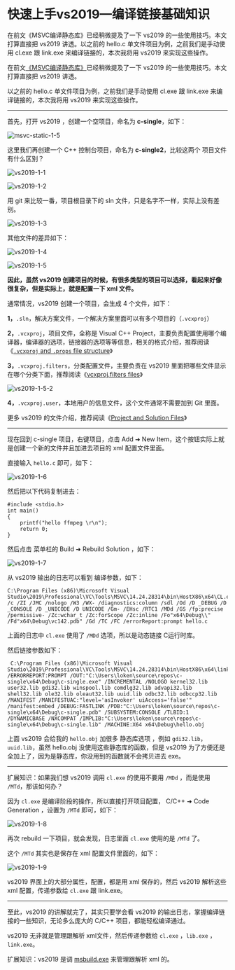 # 快速上手vs2019—编译链接基础知识

<div id="meta-description---">在前文《MSVC编译静态库》已经稍微提及了一下 vs2019 的一些使用技巧。本文打算直接把 vs2019 讲透。以之前的 hello.c 单文件项目为例，之前我们是手动使用 cl.exe 跟 link.exe 来编译链接的，本次我将用 vs2019 来实现这些操作。</div>

在前文[《MSVC编译静态库》](https://ffmpeg.xianwaizhiyin.net/base-compile/msvc-static.html)已经稍微提及了一下 vs2019 的一些使用技巧。本文打算直接把 vs2019 讲透。

以之前的 hello.c 单文件项目为例，之前我们是手动使用 cl.exe 跟 link.exe 来编译链接的，本次我将用 vs2019 来实现这些操作。



------

首先，打开 vs2019 ，创建一个空项目，命名为 **c-single**，如下：

![msvc-static-1-5](msvc-static\msvc-static-1-5.png)

这里我们再创建一个 C++ 控制台项目，命名为 **c-single2**，比较这两个 项目文件有什么区别？

![vs2019-1-1](vs2019\vs2019-1-1.png)

![vs2019-1-2](vs2019\vs2019-1-2.png)

用 git 来比较一番，项目根目录下的 sln 文件，只是名字不一样，实际上没有差别。

![vs2019-1-3](vs2019\vs2019-1-3.png)

其他文件的差异如下：

![vs2019-1-4](vs2019\vs2019-1-4.png)

![vs2019-1-5](vs2019\vs2019-1-5.png)

**因此，虽然 vs2019 创建项目的时候，有很多类型的项目可以选择，看起来好像很复杂，但是实际上，就是配置一下 xml 文件。**

通常情况，vs2019 创建一个项目，会生成 4 个文件，如下：

**1，**`.sln`，解决方案文件，一个解决方案里面可以有多个项目的（`.vcxproj`）

**2，**`.vcxproj`，项目文件，全称是 Visual C++ Project，主要负责配置使用哪个编译器，编译器的选项，链接器的选项等等信息，相关的格式介绍，推荐阅读《[`.vcxproj` and `.props` file structure](https://learn.microsoft.com/en-us/cpp/build/reference/vcxproj-file-structure?view=msvc-160)》

**3，**`.vcxproj.filters`，分类配置文件，主要负责在 vs2019 里面把哪些文件显示在哪个分类下面，推荐阅读《[vcxproj.filters files](https://learn.microsoft.com/en-us/cpp/build/reference/vcxproj-filters-files?view=msvc-160)》

![vs2019-1-5-2](vs2019\vs2019-1-5-2.png)

**4，**`.vcxproj.user`，本地用户的信息文件，这个文件通常不需要加到 Git 里面。

更多 vs2019 的文件介绍，推荐阅读《[Project and Solution Files](https://learn.microsoft.com/en-us/cpp/build/reference/project-and-solution-files?view=msvc-160)》

------

现在回到 c-single 项目，右键项目，点击 Add ➜ New Item，这个按钮实际上就是创建一个新的文件并且加进去项目的 xml 配置文件里面。

直接输入 `hello.c` 即可，如下：

![vs2019-1-6](vs2019\vs2019-1-6.png)

然后把以下代码复制进去：

```
#include <stdio.h>
int main()
{
    printf("hello ffmpeg \r\n");
    return 0;
}
```

然后点击 菜单栏的 Build ➜ Rebuild Solution ，如下：

![vs2019-1-7](vs2019\vs2019-1-7.png)

从 vs2019 输出的日志可以看到 编译参数，如下：

```
C:\Program Files (x86)\Microsoft Visual Studio\2019\Professional\VC\Tools\MSVC\14.24.28314\bin\HostX86\x64\CL.exe /c /ZI /JMC /nologo /W3 /WX- /diagnostics:column /sdl /Od /D _DEBUG /D _CONSOLE /D _UNICODE /D UNICODE /Gm- /EHsc /RTC1 /MDd /GS /fp:precise /permissive- /Zc:wchar_t /Zc:forScope /Zc:inline /Fo"x64\Debug\\" /Fd"x64\Debug\vc142.pdb" /Gd /TC /FC /errorReport:prompt hello.c
```

上面的日志中 `cl.exe` 使用了 `/MDd` 选项，所以是动态链接 C运行时库。

然后链接参数如下：

```
 C:\Program Files (x86)\Microsoft Visual Studio\2019\Professional\VC\Tools\MSVC\14.24.28314\bin\HostX86\x64\link.exe /ERRORREPORT:PROMPT /OUT:"C:\Users\loken\source\repos\c-single\x64\Debug\c-single.exe" /INCREMENTAL /NOLOGO kernel32.lib user32.lib gdi32.lib winspool.lib comdlg32.lib advapi32.lib shell32.lib ole32.lib oleaut32.lib uuid.lib odbc32.lib odbccp32.lib /MANIFEST /MANIFESTUAC:"level='asInvoker' uiAccess='false'" /manifest:embed /DEBUG:FASTLINK /PDB:"C:\Users\loken\source\repos\c-single\x64\Debug\c-single.pdb" /SUBSYSTEM:CONSOLE /TLBID:1 /DYNAMICBASE /NXCOMPAT /IMPLIB:"C:\Users\loken\source\repos\c-single\x64\Debug\c-single.lib" /MACHINE:X64 x64\Debug\hello.obj
```

上面 vs2019 会给我的 `hello.obj` 加很多 静态库选项 ，例如 `gdi32.lib`，`uuid.lib`，虽然 hello.obj  没使用这些静态库的函数，但是 vs2019 为了方便还是全加上了，因为是静态库，你没用到的函数就不会拷贝进去 exe。

------

扩展知识：如果我们想 vs2019 调用 `cl.exe` 的使用不要用 `/MDd` ，而是使用 `/MTd`，那该如何办？

因为 `cl.exe` 是编译阶段的操作，所以直接打开项目配置， C/C++ ➜ Code Generation ，设置为 `/MTd` 即可，如下：

![vs2019-1-8](vs2019\vs2019-1-8.png)

再次 rebuild 一下项目，就会发现，日志里面 `cl.exe` 使用的是 `/MTd` 了。

这个 `/MTd` 其实也是保存在 xml 配置文件里面的，如下：

![vs2019-1-9](vs2019\vs2019-1-9.png)

vs2019 界面上的大部分属性，配置，都是用 xml 保存的，然后 vs2019 解析这些 xml 配置，传递参数给 `cl.exe` 跟 link.exe。

------

至此，vs2019 的讲解就完了，其实只要学会看 vs2019 的输出日志，掌握编译链接的一些知识，无论多么庞大的 C/C++ 项目，都能轻松编译通过。

vs2019 无非就是管理跟解析 xml文件，然后传递参数给 `cl.exe` ，`lib.exe` ，`link.exe`。

扩展知识：vs2019 是调 [msbuild.exe](https://docs.microsoft.com/zh-cn/visualstudio/msbuild/msbuild?view=vs-2017) 来管理跟解析 xml 的。
